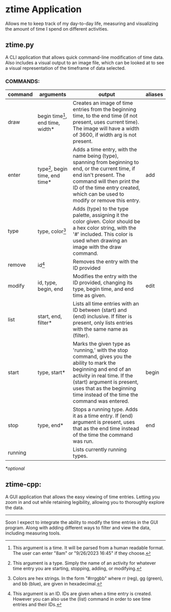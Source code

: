 # ztime Application

Allows me to keep track of my day-to-day life, measuring and visualizing the amount of time I spend on different activities.

## ztime.py

A CLI application that allows quick command-line modification of time data. Also includes a visual output to an image file, which can be looked at to see a visual representation of the timeframe of data selected.

### COMMANDS:

| command | arguments | output | aliases |
| --- | --- | --- | --- |
| draw | begin time[^1], end time, width* | Creates an image of time entries from the beginning time, to the end time (if not present, uses current time). The image will have a width of 3600, if width arg is not present. | &nbsp; |
| enter | type[^3], begin time, end time* | Adds a time entry, with the name being (type), spanning from beginning to end, or the current time, if end isn't present. The command will then print the ID of the time entry created, which can be used to modify or remove this entry. | add |
| type | type, color[^4] | Adds (type) to the type palette, assigning it the color given. Color should be a hex color string, with the '#' included. This color is used when drawing an image with the draw command. | &nbsp; |
| remove | id[^5] | Removes the entry with the ID provided | &nbsp; |
| modify | id, type, begin, end | Modifies the entry with the ID provided, changing its type, begin time, and end time as given. | edit |
| list | start, end, filter* | Lists all time entries with an ID between (start) and (end) inclusive. If filter is present, only lists entries with the same name as (filter). | &nbsp; |
| start | type, start* | Marks the given type as 'running,' with the stop command, gives you the ability to mark the beginning and end of an activity in real time. If the (start) argument is present, uses that as the beginning time instead of the time the command was entered. | begin |
| stop | type, end* | Stops a running type. Adds it as a time entry. If (end) argument is present, uses that as the end time instead of the time the command was run. | end |
| running | &nbsp; | Lists currently running types. | &nbsp; |

*\*optional*
[^1]: This argument is a time. It will be parsed from a human readable format. The user can enter "8am" or "9/26/2023 16:45" if they choose.
[^2]: This argument is optional. The command will work without it. Read the command output to see what happens if it is omitted.
[^3]: This argument is a type. Simply the name of an activity for whatever time entry you are starting, stopping, adding, or modifying.
[^4]: Colors are hex strings. In the form "#rrggbb" where rr (reg), gg (green), and bb (blue), are given in hexadecimal.
[^5]: This argument is an ID. IDs are given when a time entry is created. However you can also use the (list) command in order to see time entries and their IDs.

## ztime-cpp:

A GUI application that allows the easy viewing of time entries. Letting you zoom in and out while retaining legibility, allowing you to thoroughly explore the data.

------
Soon I expect to integrate the ability to modify the time entries in the GUI program. Along with adding different ways to filter and view the data, including measuring tools.
